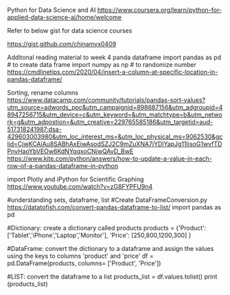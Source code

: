 Python for Data Science and AI
https://www.coursera.org/learn/python-for-applied-data-science-ai/home/welcome


Refer to below gist for data science courses

https://gist.github.com/chinamyx0409

Additonal reading material to week 4 panda dataframe
import pandas as pd # to create data frame
import numpy as np # to randomize number
https://cmdlinetips.com/2020/04/insert-a-column-at-specific-location-in-pandas-dataframe/

Sorting, rename columns
https://www.datacamp.com/community/tutorials/pandas-sort-values?utm_source=adwords_ppc&utm_campaignid=898687156&utm_adgroupid=48947256715&utm_device=c&utm_keyword=&utm_matchtype=b&utm_network=g&utm_adpostion=&utm_creative=229765585186&utm_targetid=aud-517318241987:dsa-429603003980&utm_loc_interest_ms=&utm_loc_physical_ms=9062530&gclid=CjwKCAiAu8SABhAxEiwAsodSZJ2C9mZuXNA7jYDlYapJg11IisoG1wvfTDPnyHaoYbVEOw6KdNYqqxoCNjwQAvD_BwE
https://www.kite.com/python/answers/how-to-update-a-value-in-each-row-of-a-pandas-dataframe-in-python

import Plotly and iPython for Scientific Graphing
https://www.youtube.com/watch?v=zG8FYPFU9n4


#understanding sets, dataframe, list #Create DataFrameConversion.py
https://datatofish.com/convert-pandas-dataframe-to-list/
import pandas as pd

#Dictionary: create a dictionary called products
products = {'Product': ['Tablet','iPhone','Laptop','Monitor'],
            'Price': [250,800,1200,300]
            }

#DataFrame: convert the dictionary to a dataframe and assign the values using the keys to columns 'product' and 'price'
df = pd.DataFrame(products, columns= ['Product', 'Price'])

#LIST: convert the dataframe to a list
products_list = df.values.tolist()
print (products_list)


